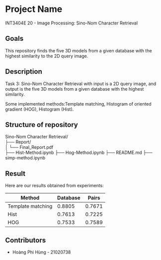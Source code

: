 # Project Name

INT3404E 20 - Image Processing: Sino-Nom Character Retrieval

## Goals
This repository finds the five 3D models from a given database with the highest similarity to the 2D query image.

## Description

Task 3: Sino-Nom Character Retrieval with input is a 2D query image, and output is the five 3D models from a given database with the highest similarity.

Some implemented methods:Template matching, Histogram of oriented gradient (HOG), Histogram (Hist).

## Structure of repository
Sino-Nom Character Retrieval/ \
├── Report/ \
│   └── Final_Report.pdf \
├── Hist-Method.ipynb
├── Hog-Method.ipynb
├── README.md
├── simp-method.ipynb

## Result
Here are our results obtained from experiments:

| Method            | Database   | Pairs      |
| ----------------- | ---------- | ---------- |
| Template matching | 0.8805     | 0.7671     |
| Hist              | 0.7613     | 0.7225     |
| HOG               | 0.7533     | 0.7589     |

## Contributors
 + Hoàng Phi Hùng - 21020738

